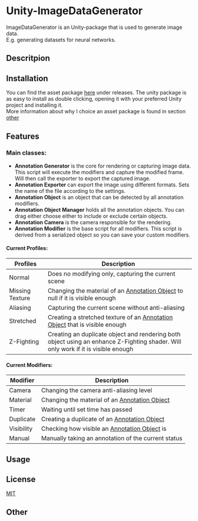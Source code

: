 # Unity-ImageDataGenerator

ImageDataGenerator is an Unity-package that is used to generate image data. \
E.g. generating datasets for neural networks.

## Descritpion


## Installation
You can find the asset package [here]() under releases. The unity package is as easy to install as double clicking, opening it with your preferred Unity project and installing it. \
More information about why I choice an asset package is found in section [other](#other)

## Features

### Main classes:
* **Annotation Generator** is the core for rendering or capturing image data. This script will execute the modifiers and capture the modified frame. Will then call the exporter to export the captured image.
* **Annotation Exporter** can export the image using different formats. Sets the name of the file according to the settings.
* **Annotation Object** is an object that can be detected by all annotation modifiers.
* **Annotation Object Manager** holds all the annotation objects. You can drag either choose either to include or exclude certain objects.
* **Annotation Camera** is the camera responsible for the rendering.
* **Annotation Modifier** is the base script for all modifiers. This script is derived from a serialized object so you can save your custom modifiers.

#### Current Profiles:
|Profiles|Description|
|---|---|
|Normal| Does no modifying only, capturing the current scene |
|Missing Texture| Changing the material of an [Annotation Object](#main-classes) to null if it is visible enough |
|Aliasing| Capturing the current scene without anti-aliasing |
|Stretched| Creating a stretched texture of an [Annotation Object](#main-classes) that is visible enough |
|Z-Fighting| Creating an duplicate object and rendering both object using an enhance Z-Fighting shader. Will only work if it is visible enough |

#### Current Modifiers:
|Modifier|Description|
|---|---|
|Camera| Changing the camera anti-aliasing level |
|Material| Changing the material of an [Annotation Object](#main-classes) |
|Timer| Waiting until set time has passed |
|Duplicate| Creating a duplicate of an [Annotation Object](#main-classes) |
|Visibility| Checking how visible an [Annotation Object](#main-classes) is |
|Manual| Manually taking an annotation of the current status |

## Usage

## License
[MIT](https://choosealicense.com/licenses/mit/)

## Other
